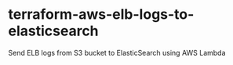 # terraform-aws-elb-logs-to-elasticsearch
Send ELB logs from S3 bucket to ElasticSearch using AWS Lambda
